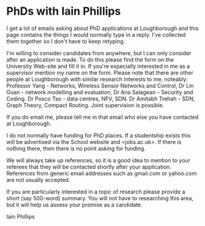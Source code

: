 PhDs with Iain Phillips
=======================

I get a lot of emails asking about PhD applications at Loughborough and
this page contains the things I would normally type in a reply. I've
collected them together so I don't have to keep retyping.

I'm willing to consider candidates from anywhere, but I can only
consider after an application is made. To do this please find the form
on the University Web-site and fill it in. If you're especially
interested in me as a supervisor mention my name on the form. Please
note that there are other people at Loughborough with similar research
interests to me, noteably: Professor Yang - Networks, Wireless Sensor
Networks and Control, Dr Lin Guan - network modelling and evaluation,
Dr Ana Salagean - Security and Coding.  Dr Posco Tso - data centres,
NFV, SDN.  Dr Amitabh Trehah - SDN, Graph Theory, Compact Routing.
Joint supervision is possible.

If you do email me, please tell me in that email who else you have contacted
at Loughborough.

I do not normally have funding for PhD places.  If a studentship
exists this will be advertised via the School website and
<jobs.ac.uk>.  If there is nothing there, then there is no point
asking for funding.

We will always take up references, so it is a good idea to mention to
your referees that they will be contacted shortly after your
application.  References from generic email addresses such as
gmail.com or yahoo.com are not usually accepted.

If you are particularly interested in a topic of research please provide
a short (say 500-word) summary. You will not have to researching this
area, but it will help us assess your promise as a candidate.
  
Iain Phillips
